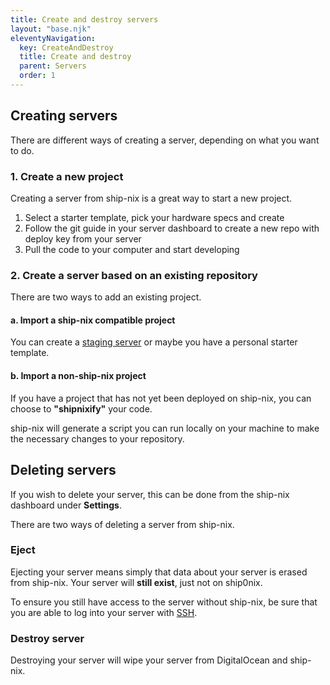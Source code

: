 ```yaml
---
title: Create and destroy servers
layout: "base.njk"
eleventyNavigation:
  key: CreateAndDestroy
  title: Create and destroy
  parent: Servers
  order: 1
---
```


## Creating servers

There are different ways of creating a server, depending on what you want to do.

### 1. Create a new project

Creating a server from ship-nix is a great way to start a new project.

1. Select a starter template, pick your hardware specs and create
2. Follow the git guide in your server dashboard to create a new repo with deploy key from your server
3. Pull the code to your computer and start developing

### 2. Create a server based on an existing repository

There are two ways to add an existing project.

#### a. Import a ship-nix compatible project

You can create a [staging server](/servers/staging-servers) or maybe you have a personal starter template.

#### b. Import a non-ship-nix project

If you have a project that has not yet been deployed on ship-nix, you can choose to **"shipnixify"** your code.

ship-nix will generate a script you can run locally on your machine to make the necessary changes to your repository.

## Deleting servers

If you wish to delete your server, this can be done from the ship-nix dashboard under **Settings**.

There are two ways of deleting a server from ship-nix.

### Eject

Ejecting your server means simply that data about your server is erased from ship-nix. Your server will **still exist**, just not on ship0nix.

<div class="bg-blue-100 rounded-lg py-5 px-6 mb-4 text-base text-blue-700 mb-3" role="alert">
  To ensure you still have access to the server without ship-nix, be sure that you are able to log into your server with <a class="text-blue-700" href="/servers/ssh">SSH</a>.
</div>

### Destroy server

Destroying your server will wipe your server from DigitalOcean and ship-nix.
